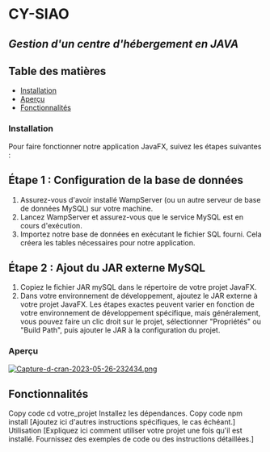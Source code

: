 # **CY-SIAO**
## *Gestion d'un centre d'hébergement en JAVA*


## Table des matières
- [Installation](#installation)
- [Aperçu](#aperçu)
- [Fonctionnalités](#section-1)


### Installation
Pour faire fonctionner notre application JavaFX, suivez les étapes suivantes :

## Étape 1 : Configuration de la base de données
1. Assurez-vous d'avoir installé WampServer (ou un autre serveur de base de données MySQL) sur votre machine.
2. Lancez WampServer et assurez-vous que le service MySQL est en cours d'exécution.
3. Importez notre base de données en exécutant le fichier SQL fourni. Cela créera les tables nécessaires pour notre application.


## Étape 2 : Ajout du JAR externe MySQL
1. Copiez le fichier JAR mySQL dans le répertoire de votre projet JavaFX.
2. Dans votre environnement de développement, ajoutez le JAR externe à votre projet JavaFX. Les étapes exactes peuvent varier en fonction de votre environnement de développement spécifique, mais généralement, vous pouvez faire un clic droit sur le projet, sélectionner "Propriétés" ou "Build Path", puis ajouter le JAR à la configuration du projet.

### Aperçu

[![Capture-d-cran-2023-05-26-232434.png](https://i.postimg.cc/LXbmkTFz/Capture-d-cran-2023-05-26-232434.png)](https://postimg.cc/qh2f42RR)


## Fonctionnalités 

Copy code
cd votre_projet
Installez les dépendances.
Copy code
npm install
[Ajoutez ici d'autres instructions spécifiques, le cas échéant.]
Utilisation
[Expliquez ici comment utiliser votre projet une fois qu'il est installé. Fournissez des exemples de code ou des instructions détaillées.]
